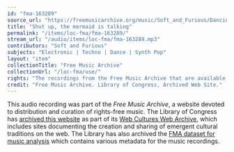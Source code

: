 ```yaml
---
id: "fma-163289"
source_url: "https://freemusicarchive.org/music/Soft_and_Furious/Dancing_in_the_closet/Soft_and_Furious_-_Dancing_in_the_closet_-_08_Shut_up_the_mermaid_is_talking"
title: "Shut up, the mermaid is talking"
permalink: "/items/loc-fma/fma-163289/"
stream_url: "/audio/items/loc-fma/fma-163289.mp3"
contributors: "Soft and Furious"
subjects: "Electronic | Techno | Dance | Synth Pop"
layout: "item"
collectionTitle: "Free Music Archive"
collectionUrl: "/loc-fma/use/"
rights: "The recordings from the Free Music Archive that are available on Citizen DJ have a CC0 1.0 Universal License (Public Domain Dedication) which means you can copy, modify, distribute and perform the work, even for commercial purposes, all without asking permission."
credit: "Free Music Archive. Library of Congress, Archived Web Site."
---
```


This audio recording was part of the _Free Music Archive_, a website devoted to distribution and curation of rights-free music. The Library of Congress has [archived this website](https://www.loc.gov/item/lcwaN0026492/) as part of its [Web Cultures Web Archive](https://www.loc.gov/collections/web-cultures-web-archive/about-this-collection/), which includes sites documenting the creation and sharing of emergent cultural traditions on the web. The Library has also archived the [FMA dataset for music analysis](https://catalog.loc.gov/vwebv/search?searchCode=LCCN&searchArg=2018655052&searchType=1&permalink=y) which contains various metadata for the music recordings.